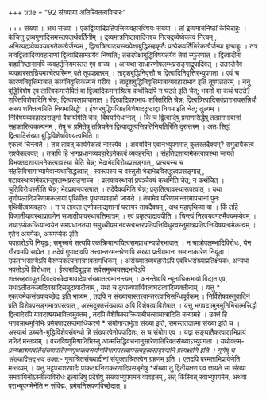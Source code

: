 +++
title = "92 संख्याया अतिरिक्तत्वविचारः"

+++
संख्या ॥ अथ संख्या । एकद्विव्यादिप्रतिपत्तिव्यवहारविषयः संख्या । तां द्रव्यमात्रनिष्ठां केचिदाहुः । केचित्तु द्रव्यगुणादिसमस्तपदार्थवर्तिनीम् । द्रव्यमात्रनिष्ठावादिनश्च नित्यद्रव्येष्वेकत्वं नित्यम् , अनित्यद्रव्येष्ववयवगतैकत्वैर्जन्यम् , द्वित्वत्रित्वादयस्त्वपेक्षाबुद्धिसहकृतैः प्रत्येकवर्तिभिरेकत्वैर्जन्या इत्याहुः । तत्र तावद्वित्वादिव्यवहाराणां द्वित्वादिसामग्रयैव निष्पतिः; तत्तदपेक्षाबुद्धिविषयतयैव तेषां स्फुरणात् । द्वित्वादीनां बाह्यनिष्ठानामपि व्यवहर्तृनियमस्तत एव वाच्यः । अन्यथा साधारणोपलम्भप्रसङ्गाद्रूपादिवत् । ततस्तेनैव व्यवहारस्तन्नियमश्चेत्यस्मिन् पक्षे तूपपन्नतरम् । तादृशबुद्धिनिवृत्तौ च द्वित्वादिनिवृत्तिरभ्युपगता । एवं च कारणनिवृत्तिमात्रात् कार्यनिवृत्तिकल्पनं गरीयः । तादृशबुद्धिनिवृत्तिमात्राव्यवहाराभाव इति तूपपन्नतरम् । ननु बुद्धिविशेष एव तात्त्विकमारोपितं वा द्वित्वादिकमनाश्रित्य कथंचिदपि न घटते इति चेत्; भवतो वा कथं घटते? शक्तिविशेषादिति चेन्न; द्वित्वापलापापातात् । द्वित्वादिप्रागभावः शक्तिरिति चेन्न; द्वित्वत्रित्वादिसर्वप्रागभावसन्निधौ कस्य शक्तित्वमिति नियमासिद्धेः । ईश्वरबुद्धिपरिग्रहविशेषाददृष्टाद्वा नियम इति चेत्; तुल्यम् । निर्विषयव्यवहारप्रसङ्गो वैषम्यमिति चेन्न; विषयाभिधानात् । किं च द्वित्वादिषु प्रमाणसिद्धेषु तत्प्रागभावानां सहकारित्वकल्पनम् , तेषु च प्रमितेषु तन्नियमेन द्वित्वाद्युत्पत्तिप्रतिनियतिरिति दुरुत्तरम् । अतः सिद्धं द्वित्वादिसंख्या बुद्धिविशेषविषयत्वमिति ॥  
एकत्वं चिन्त्यते । तत्र तावत् कार्यमेकत्वं नास्त्येव । अवयविन एवानभ्युपगमात् कुतस्तदैक्यम्? समुदायैकत्वं राश्येकत्ववत् । तत्रापि हि भागप्रधानव्यवहारेऽनेकत्वं व्यवहरन्ति । संहतिदशायामेकत्वावस्था जायते विभक्तदशायामनेकत्वावस्था चेति चेन्न; भेदाभेदविरोधप्रसङ्गात् , प्रत्ययस्य च संहतिविभागाभ्यामेवान्यथासिद्धत्वात् , स्वरूपस्य च वस्तुतो भेदाभेदविरुद्धत्वप्रसङ्गात् , पटावस्थायामेकतन्तूपलम्भप्रसङ्गाच्च । प्रलयावस्थायां प्रपञ्चैक्यं कथमिति चेत्; न कथंचित् । श्रुतिविरोधस्तीति चेन्न; भेदप्रहाणपरत्वात् । तदेवैक्यमिति चेन्न; प्रकृतित्वावस्थारूपत्वात् । यथा तृणोपलादिपरिणामकलायां पृथिवीतः पृथग्व्यवहारो जायते । तेषामेव परिणामान्तरमापन्नानां पुनः पृथिवीत्वव्यवहारः । न च तावता तृणोपलाद्यशानां परस्परं तावदैक्यम् , अथ महापृथिव्या वा । किं तर्हि विजातीयावस्थाप्रहाणेन सजातीयावस्थापत्तिमात्रम् । एवं प्रकृत्यादावपीति । चिन्त्यं निरवयवगतमैक्यमप्येवम् । तथाऽप्येकक्रियान्वयेन समप्रधानतया समुच्चीयमानवस्त्वन्तरप्रतिपत्तिविधुरवस्तुमात्रप्रतिपत्तिविषयत्वमेकत्वम् । एतेन अयमेकः, अयमप्येक इति  
यवहारोऽपि नियूढः; समुच्चये सत्यपि एकक्रियान्वयित्वसमप्राधान्ययोरभावात् । न चात्रोपलम्भादिविरोधः, येन गौरवमपि सह्येत । तदेवं गुणादावपि तत्त्वान्तरमन्तरेणापि संख्या प्रतीयमाना समानाकारेण नियूंढा । उपलम्भसाम्येऽपि वैरूप्यकल्पनमत्रभवतामधिकम् । असंख्यातव्यवहारोऽपि एवंविधसंख्याप्रतिक्षेपकः, अन्यथा भवतोऽपि विरोधात् । ईश्वरादिबुद्ध्या सर्वसमुच्चयसद्भावेऽपि शतसहस्रायुतादिवदवच्छेदाभावादेवासंख्यातत्वमानन्त्यम् । अनन्तेष्वपि न्यूनाधिकभावो विद्यत एव, यथाऽतीतकल्पदिवसादिसमुदायादीनाम् , यथा च द्रव्यत्वपार्थिवत्वघटत्वादिव्यक्तीनाम् । यत्तु * एकत्वमेकसंख्यावच्छेदः इति भाष्यम् , तदपि न संख्यायास्तत्त्वान्तरत्वाभिसन्धिपूर्वकम् । निर्विशेषवस्तुवादिनं प्रति विशेषप्रसङ्गमात्रपरत्वात् , अस्मदुक्तसंख्याया अपि विशेषत्वाविशेषात् । यत्तु भगवद्यामुनमुनिभिरात्मसिद्धौ द्वित्वादेरपि यावदाश्रयभावित्वमुक्तम् , तदपि वैशेषिकप्रक्रियाबीभत्सामात्रादिति मन्यामहे । उक्तं हि भगवन्नाथमुनिभिः प्रमेयपादसप्तमाधिकरणे * संयोगान्तर्भूता संख्या इति, समस्ततदात्मा संख्या इति च । अस्यार्थ उच्यते-बुद्धिविशेषसंबन्धो हि संख्यात्वेनोपपादितः, स च संयोग एव । यद्वा सङ्घातैकत्वाद्यभिप्रायं तदिदं मन्तव्यम् । वरदविष्णुमिश्रादिभिस्तु आत्मसिद्धिवचनानुसारेणातिरिक्तसंख्याऽभ्युपगता । यथोक्तम्-*प्रत्यक्षाश्रयवर्तिसंख्यापरिमाणपृथक्त्वसंयोगविभागपरत्वापरत्वद्वत्वसादृश्यानि प्रत्यक्षाणि इति । गुणेषु च संख्यादिसद्भाव उक्त:-* गुणाश्रितसंख्यादीनां संयुक्ताश्रितत्वेन ग्रहणम् इति । एतदपि परमताभिप्रायेणेति मन्तव्यम् । यत्तु भट्टपराशरपादैः प्राकट्यनिराकरणादिप्रसङ्गेषु *संख्या तु द्वितीयक्षण एव ज्ञायते सा संख्या समवायिनोऽस्तीत्यविरोधः इत्यादिषु प्रदेशेषु संख्याभ्युपगमनं व्यवहृतम् , तत् किंस्वित् स्वाभ्युपगमेन, अथवा पराभ्युपगमेनेति न संविद्मः, प्रमेयनिरूपणविच्छेदात् ॥